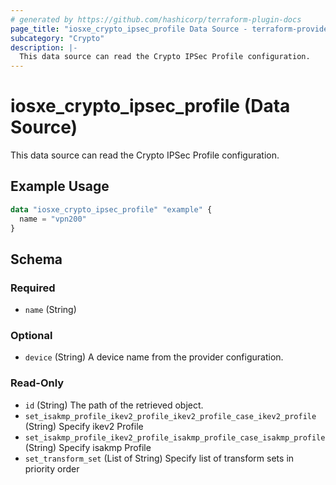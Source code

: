 ```yaml
---
# generated by https://github.com/hashicorp/terraform-plugin-docs
page_title: "iosxe_crypto_ipsec_profile Data Source - terraform-provider-iosxe"
subcategory: "Crypto"
description: |-
  This data source can read the Crypto IPSec Profile configuration.
---
```


# iosxe_crypto_ipsec_profile (Data Source)

This data source can read the Crypto IPSec Profile configuration.

## Example Usage

```terraform
data "iosxe_crypto_ipsec_profile" "example" {
  name = "vpn200"
}
```

<!-- schema generated by tfplugindocs -->
## Schema

### Required

- `name` (String)

### Optional

- `device` (String) A device name from the provider configuration.

### Read-Only

- `id` (String) The path of the retrieved object.
- `set_isakmp_profile_ikev2_profile_ikev2_profile_case_ikev2_profile` (String) Specify ikev2 Profile
- `set_isakmp_profile_ikev2_profile_isakmp_profile_case_isakmp_profile` (String) Specify isakmp Profile
- `set_transform_set` (List of String) Specify list of transform sets in priority order
